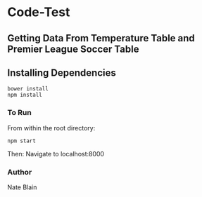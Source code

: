 # Code-Test
## Getting Data From Temperature Table and Premier League Soccer Table

## Installing Dependencies
```
bower install
npm install
```

### To Run
From within the root directory:
```
npm start
```
Then:
Navigate to localhost:8000

### Author
Nate Blain
